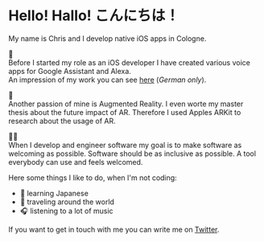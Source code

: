 # Hello! Hallo! こんにちは！

My name is Chris and I develop native iOS apps in Cologne.   

💬  
Before I started my role as an iOS developer I have created various voice apps for Google Assistant and Alexa.    
An impression of my work you can see [here](https://www.youtube.com/watch?v=iUjKNkITuyE) (_German only_).  

👀  
Another passion of mine is Augmented Reality. I even worte my master thesis about the future impact of AR. Therefore I used Apples ARKit to research about the usage of AR.

🏳️‍🌈  
When I develop and engineer software my goal is to make software as welcoming as possible. Software should be as inclusive as possible. 
A tool everybody can use and feels welcomed. 


Here some things I like to do, when I'm not coding: 
* 🎌 learning Japanese 
* 🚄 traveling around the world
* 🎧 listening to a lot of music

If you want to get in touch with me you can write me on [Twitter](https://twitter.com/cteyson).
